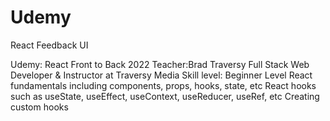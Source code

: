 # Udemy
React Feedback UI 

Udemy: React Front to Back 2022
Teacher:Brad Traversy Full Stack Web Developer & Instructor at Traversy Media
Skill level: Beginner Level
React fundamentals including components, props, hooks, state, etc
React hooks such as useState, useEffect, useContext, useReducer, useRef, etc
Creating custom hooks

